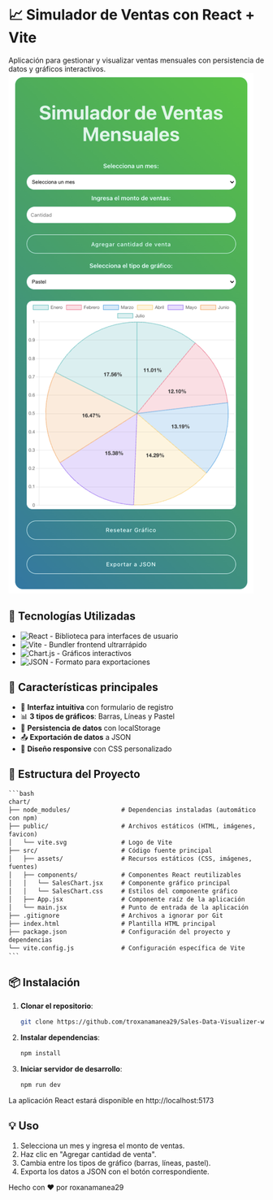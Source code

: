 
# 📈 Simulador de Ventas con React + Vite

Aplicación para gestionar y visualizar ventas mensuales con persistencia de datos y gráficos interactivos.
![Captura de pantalla de la aplicación](./src/assets/Captura.png)

## 🚀 Tecnologías Utilizadas
- ![React](https://img.shields.io/badge/-React-61DAFB?logo=react&logoColor=white) - Biblioteca para interfaces de usuario
- ![Vite](https://img.shields.io/badge/-Vite-646CFF?logo=vite&logoColor=white) - Bundler frontend ultrarrápido
- ![Chart.js](https://img.shields.io/badge/-Chart.js-FF6384?logo=chart.js&logoColor=white) - Gráficos interactivos
- ![JSON](https://img.shields.io/badge/-JSON-000000?logo=json&logoColor=white) - Formato para exportaciones


## 🚀 Características principales
- 📝 **Interfaz intuitiva** con formulario de registro
- 📊 **3 tipos de gráficos**: Barras, Líneas y Pastel
- 💾 **Persistencia de datos** con localStorage
- 📤 **Exportación de datos** a JSON
- 📱 **Diseño responsive** con CSS personalizado

## 📂 Estructura del Proyecto
    ```bash
    chart/
    ├── node_modules/              # Dependencias instaladas (automático con npm)
    ├── public/                    # Archivos estáticos (HTML, imágenes, favicon)
    │   └── vite.svg               # Logo de Vite
    ├── src/                       # Código fuente principal
    │   ├── assets/                # Recursos estáticos (CSS, imágenes, fuentes)
    │   ├── components/            # Componentes React reutilizables
    │   │   └── SalesChart.jsx     # Componente gráfico principal
    │   │   └── SalesChart.css     # Estilos del componente gráfico
    │   ├── App.jsx                # Componente raíz de la aplicación
    │   └── main.jsx               # Punto de entrada de la aplicación
    ├── .gitignore                 # Archivos a ignorar por Git
    ├── index.html                 # Plantilla HTML principal
    ├── package.json               # Configuración del proyecto y dependencias
    └── vite.config.js             # Configuración específica de Vite
    ```

## 📦 Instalación
1. **Clonar el repositorio**:
   ```bash
   git clone https://github.com/troxanamanea29/Sales-Data-Visualizer-with-React-and-Chart.js.git


2. **Instalar dependencias**:

    ```bash
   npm install
    ```
3. **Iniciar servidor de desarrollo**:
    ```bash
    npm run dev
    ```

La aplicación React estará disponible en http://localhost:5173

## 💡 Uso
1. Selecciona un mes y ingresa el monto de ventas.
2. Haz clic en "Agregar cantidad de venta".
3. Cambia entre los tipos de gráfico (barras, líneas, pastel).
4. Exporta los datos a JSON con el botón correspondiente.

   
Hecho con ❤️ por roxanamanea29